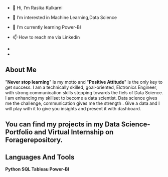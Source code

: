 - 👋 Hi, I’m Rasika Kulkarni
- 👀 I’m interested in Machine Learning,Data Science
- 🌱 I’m currently learning Power-BI
  
- 📫 How to reach me via Linkedin
- 
- 

<!---
16rasika/16rasika is a ✨ special ✨ repository because its `README.md` (this file) appears on your GitHub profile.
You can click the Preview link to take a look at your changes.
--->
## About Me

"**Never stop learning**" is my motto and "**Positive Attitude**" is the only key to get success.
I am a technically skilled, goal-oriented, Elctronics Engineer, with strong communication skills stepping towards the fiels of Data Science. 
I am enhancing my skillset to become a data scientist. 
Data science gives me the challenge, communication gives me the strength . 
Give a data and I will play with it to give you insights and present it with dashboard.

## You can find my projects in my **Data Science-Portfolio** and Virtual Internship on **Forage**repository.

## Languages And Tools
**Python    SQL    Tableau  Power-BI**

